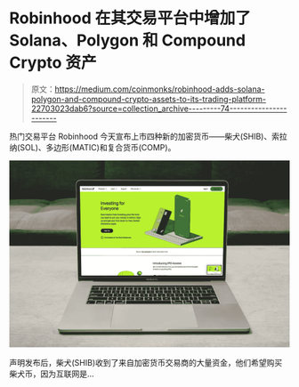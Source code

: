 # Robinhood 在其交易平台中增加了 Solana、Polygon 和 Compound Crypto 资产

> 原文：<https://medium.com/coinmonks/robinhood-adds-solana-polygon-and-compound-crypto-assets-to-its-trading-platform-22703023dab6?source=collection_archive---------74----------------------->

热门交易平台 Robinhood 今天宣布上市四种新的加密货币——柴犬(SHIB)、索拉纳(SOL)、多边形(MATIC)和复合货币(COMP)。

![](img/0d87a8a72e213ae36c1ffa08d97396ab.png)

声明发布后，柴犬(SHIB)收到了来自加密货币交易商的大量资金，他们希望购买柴犬币，因为互联网是…